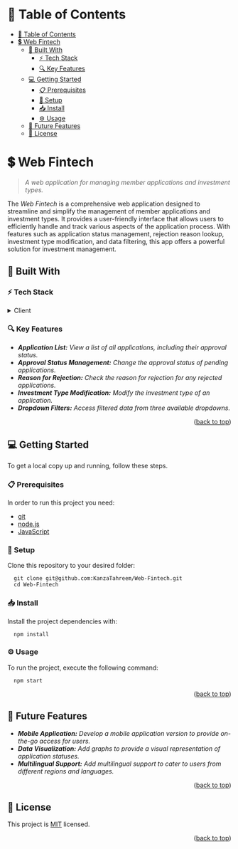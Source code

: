 <a name="readme-top"></a>

# 📗 Table of Contents
- [📗 Table of Contents](#-table-of-contents)
- [💲 Web Fintech ](#-web-fintech-)
  - [🧰 Built With ](#-built-with-)
    - [⚡ Tech Stack ](#-tech-stack-)
    - [🔍 Key Features ](#-key-features-)
  - [💻 Getting Started ](#-getting-started-)
    - [📋 Prerequisites](#-prerequisites)
    - [📂 Setup](#-setup)
    - [📥 Install](#-install)
    - [⚙️ Usage ](#️-usage-)
  - [🔮 Future Features ](#-future-features-)
  - [📝 License ](#-license-)

<!-- PROJECT DESCRIPTION -->

# 💲 Web Fintech <a name="about-the-project"></a>

>  *A web application for managing member applications and investment types.*

The *Web Fintech* is a comprehensive web application designed to streamline and simplify the management of member applications and investment types. It provides a user-friendly interface that allows users to efficiently handle and track various aspects of the application process. With features such as application status management, rejection reason lookup, investment type modification, and data filtering, this app offers a powerful solution for investment management.

## 🧰 Built With <a name="built-with"></a>

### ⚡ Tech Stack <a name="tech-stack"></a>

<details>
  <summary>Client</summary>
  <ul> 
    <li><a href="https://reactjs.org/">React</a></li>
    <li><a href="https://redux.js.org/">Redux</a></li>
  </ul>
</details>

<!-- Features -->

### 🔍 Key Features <a name="key-features"></a>

- ***Application List:** View a list of all applications, including their approval status.*
- ***Approval Status Management:** Change the approval status of pending applications.*
- ***Reason for Rejection:** Check the reason for rejection for any rejected applications.*
- ***Investment Type Modification:** Modify the investment type of an application.*
- ***Dropdown Filters:** Access filtered data from three available dropdowns.*

<p align="right">(<a href="#readme-top">back to top</a>)</p>

<!-- GETTING STARTED -->

## 💻 Getting Started <a name="getting-started"></a>

To get a local copy up and running, follow these steps.
### 📋 Prerequisites

In order to run this project you need:

- [git](https://git-scm.com/)
- [node.js](https://nodejs.org/en/)
- [JavaScript](https://developer.mozilla.org/en-US/docs/Web/JavaScript)

### 📂 Setup

Clone this repository to your desired folder:

```
  git clone git@github.com:KanzaTahreem/Web-Fintech.git
  cd Web-Fintech
```

### 📥 Install

Install the project dependencies with:

```
  npm install
```

### ⚙️ Usage <a name="usage"></a>

To run the project, execute the following command:

```
  npm start
```

<p align="right">(<a href="#readme-top">back to top</a>)</p>

<!-- FUTURE FEATURES -->

## 🔮 Future Features <a name="future-features"></a>
- ***Mobile Application:** Develop a mobile application version to provide on-the-go access for users.*
- ***Data Visualization:** Add graphs to provide a visual representation of application statuses.*
- ***Multilingual Support:** Add multilingual support to cater to users from different regions and languages.*

<p align="right">(<a href="#readme-top">back to top</a>)</p>


<!-- LICENSE -->

## 📝 License <a name="license"></a>

This project is [MIT](./LICENSE) licensed.

<p align="right">(<a href="#readme-top">back to top</a>)</p>
